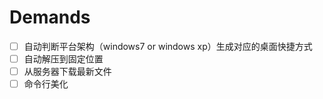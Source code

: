 # Demands

- [ ] 自动判断平台架构（windows7 or windows xp）生成对应的桌面快捷方式
- [ ] 自动解压到固定位置
- [ ] 从服务器下载最新文件
- [ ] 命令行美化
